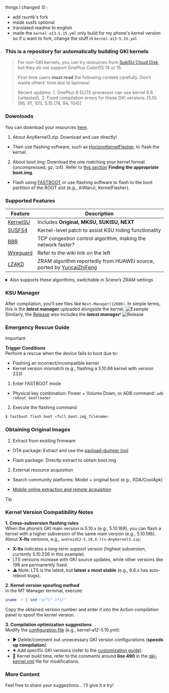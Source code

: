things i changed :D :
- add rsuntk's fork
- made susfs optional
- translated readme to english
- made the `kernel-a13-5.15.yml` only build for my phone's kernel version so if u want to fork, change the stuff in `kernel-a13-5.15.yml`

### This is a repository for automatically building GKI kernels

> For non-GKI kernels, you can try resources from [SukiSU Cloud Disk](https://alist.shirkneko.top), but they do not support OnePlus ColorOS 14 or 15.
>
> First-time users **must read** the following content carefully. Don’t waste others’ time due to laziness!
>
> Recent updates: 1. OnePlus 8 ELITE processor can use kernel 6.6 (untested). 2. Fixed compilation errors for these GKI versions: [5.10.(66, 81, 101), 5.15.(74, 94, 104)]
### Downloads
You can download your resources [here](https://github.com/zzh20188/GKI_KernelSU_SUSFS/releases).
1. About AnyKernel3.zip: Download and use directly!
- Then use flashing software, such as [HorizonKernelFlasher](https://github.com/libxzr/HorizonKernelFlasher/releases), to flash the kernel.
2. About boot.img: Download the one matching your kernel format (uncompressed, gz, lz4). Refer to [this section](https://kernelsu.org/en_US/guide/installation.html#install-by-kernelsu-boot-image) **Finding the appropriate boot.img**.
- Flash using [FASTBOOT](https://magiskcn.com/) or use flashing software to flash to the boot partition of the ROOT slot (e.g., AiWanJi, KernelFlasher).

### Supported Features
| Feature | Description |
| --- | --- |
| [KernelSU](https://kernelsu.org/en_US/) | Includes **Original, MKSU, SUKISU, NEXT** |
| [SUSFS4](https://gitlab.com/simonpunk/susfs4ksu) | Kernel-level patch to assist KSU hiding functionality |
| [BBR](https://blog.thinkin.top/archives/ke-pu-bbrdao-di-shi-shi-me) | TCP congestion control algorithm, making the network faster? |
| [Wireguard](https://zh.wikipedia.org/wiki/WireGuard) | Refer to the wiki link on the left |
| [LZ4KD](https://github.com/ShirkNeko/SukiSU_patch/tree/main/other) | ZRAM algorithm reportedly from HUAWEI source, ported by [YuncaiZhiFeng](http://www.coolapk.com/u/24963680) |

<details>

<summary>Also supports these algorithms, switchable in Scene’s ZRAM settings</summary>

### LZ4K, LZ4HC, deflate, 842, ~~zstdn~~, lz4k_oplus

</details>

### KSU Manager
After compilation, you’ll see files like `Next-Manager(12600)`. In simple terms, this is the ***latest manager*** uploaded alongside the kernel.
![Example](./assets/get_manager.gif)
Similarly, the [Release](https://github.com/zzh20188/GKI_KernelSU_SUSFS/releases) also includes the ***latest manager***!
![Release](./assets/release_manager.gif)

### Emergency Rescue Guide

> [!IMPORTANT]
> **Trigger Conditions**  
> Perform a rescue when the device fails to boot due to:  
> - Flashing an incorrect/incompatible kernel  
> - Kernel version mismatch (e.g., flashing a 5.10.66 kernel with version 233)  
1. Enter FASTBOOT mode

- Physical key combination: Power + Volume Down, or ADB command: `adb reboot bootloader`

2. Execute the flashing command
```bash
$ fastboot flash boot <full_boot.img_filename>
```
### Obtaining Original Images
1. Extract from existing firmware

- OTA package: Extract and use the [payload-dumper tool](https://magiskcn.com/payload-dumper-go-boot.html)

- Flash package: Directly extract to obtain boot.img

2. External resource acquisition

- Search community platforms: Model + original boot (e.g., XDA/CoolApk)

- [Mobile online extraction and remote acquisition](https://magiskcn.com/payload-dumper-compose.html)

> [!TIP]
> ### Kernel Version Compatibility Notes
> 
> **1. Cross-subversion flashing rules**  
> When the phone’s GKI main version is 5.10.x (e.g., 5.10.168), you can flash a kernel with a higher subversion of the same main version (e.g., 5.10.198).  
> About **X-lts** versions, e.g., `android12-5.10.X-lts-AnyKernel3.zip`:  
> - **X-lts** indicates a long-term support version (highest subversion, currently 5.10.236 in this example).  
> - LTS versions increase with GKI source updates, while other versions like 198 are permanently fixed.  
> - ⚠️ Note: LTS is the latest, but **latest ≠ most stable** (e.g., 6.6.x has auto-reboot bugs).  
> 
> **2. Kernel version spoofing method**  
> In the MT Manager terminal, execute:  
> ```bash
> uname -r | sed 's/^[^-]*//'
> ```  
> Copy the obtained version number and enter it into the Action compilation panel to spoof the kernel version.  
> 
> **3. Compilation optimization suggestions**  
> Modify the [configuration file](.github/workflows/kernel-a12-5.10.yml) (e.g., kernel-a12-5.10.yml):  
> - ▶️ Delete/comment out unnecessary GKI version configurations (**speeds up compilation**).  
> - ➕ Add specific GKI versions (refer to the [customization guide](https://www.coolapk.com/feed/62820671?shareKey=OGMxYmZmNTk0YzIxNjgxNzM1MzI~&shareUid=11253396&shareFrom=com.coolapk.market_15.2.2)).  
> - 📅 Kernel build time, refer to the comments around **line 490** in the [gki-kernel.yml](.github/workflows/gki-kernel.yml) file for modifications.

### More Content
Feel free to share your suggestions... I’ll give it a try!
